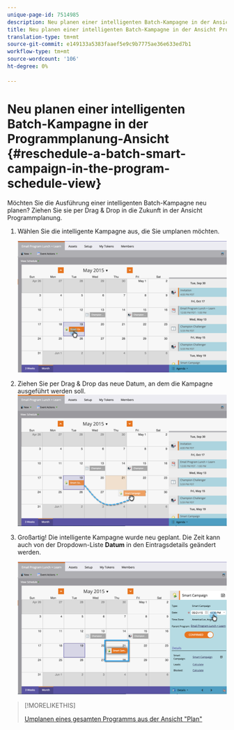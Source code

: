 ```yaml
---
unique-page-id: 7514985
description: Neu planen einer intelligenten Batch-Kampagne in der Ansicht Programmplanung - Marketing Docs - Produktdokumentation
title: Neu planen einer intelligenten Batch-Kampagne in der Ansicht Programmplanung
translation-type: tm+mt
source-git-commit: e149133a5383faaef5e9c9b7775ae36e633ed7b1
workflow-type: tm+mt
source-wordcount: '106'
ht-degree: 0%

---
```



# Neu planen einer intelligenten Batch-Kampagne in der Programmplanung-Ansicht {#reschedule-a-batch-smart-campaign-in-the-program-schedule-view}

Möchten Sie die Ausführung einer intelligenten Batch-Kampagne neu planen? Ziehen Sie sie per Drag &amp; Drop in die Zukunft in der Ansicht Programmplanung.

1. Wählen Sie die intelligente Kampagne aus, die Sie umplanen möchten.

   ![](assets/image2015-5-19-12-3a8-3a28.png)

1. Ziehen Sie per Drag &amp; Drop das neue Datum, an dem die Kampagne ausgeführt werden soll. ![](assets/image2015-5-19-12-3a12-3a1.png)

1. Großartig! Die intelligente Kampagne wurde neu geplant. Die Zeit kann auch von der Dropdown-Liste **Datum** in den Eintragsdetails geändert werden.

   ![](assets/image2015-5-19-12-3a15-3a38.png)

>[!MORELIKETHIS]
>
>[Umplanen eines gesamten Programms aus der Ansicht &quot;Plan&quot;](rescheduling-an-entire-program-from-the-schedule-view.md)

